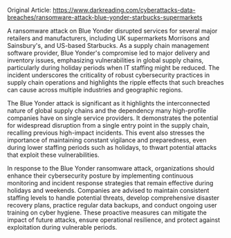 Original Article: https://www.darkreading.com/cyberattacks-data-breaches/ransomware-attack-blue-yonder-starbucks-supermarkets

A ransomware attack on Blue Yonder disrupted services for several major retailers and manufacturers, including UK supermarkets Morrisons and Sainsbury's, and US-based Starbucks. As a supply chain management software provider, Blue Yonder's compromise led to major delivery and inventory issues, emphasizing vulnerabilities in global supply chains, particularly during holiday periods when IT staffing might be reduced. The incident underscores the criticality of robust cybersecurity practices in supply chain operations and highlights the ripple effects that such breaches can cause across multiple industries and geographic regions.

The Blue Yonder attack is significant as it highlights the interconnected nature of global supply chains and the dependency many high-profile companies have on single service providers. It demonstrates the potential for widespread disruption from a single entry point in the supply chain, recalling previous high-impact incidents. This event also stresses the importance of maintaining constant vigilance and preparedness, even during lower staffing periods such as holidays, to thwart potential attacks that exploit these vulnerabilities.

In response to the Blue Yonder ransomware attack, organizations should enhance their cybersecurity posture by implementing continuous monitoring and incident response strategies that remain effective during holidays and weekends. Companies are advised to maintain consistent staffing levels to handle potential threats, develop comprehensive disaster recovery plans, practice regular data backups, and conduct ongoing user training on cyber hygiene. These proactive measures can mitigate the impact of future attacks, ensure operational resilience, and protect against exploitation during vulnerable periods.